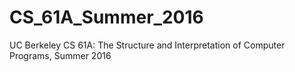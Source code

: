 # CS_61A_Summer_2016
UC Berkeley CS 61A: The Structure and Interpretation of Computer Programs, Summer 2016 
